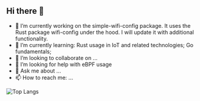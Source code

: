 ## Hi there 👋

- 🔭 I’m currently working on the simple-wifi-config package. It uses the Rust package wifi-config under the hood. I will update it with additional functionality.
- 🌱 I’m currently learning:
   Rust usage in IoT and related technologies;
   Go fundamentals;
- 👯 I’m looking to collaborate on ...
- 🤔 I’m looking for help with eBPF usage 
- 💬 Ask me about ...
- 📫 How to reach me: ...


![Top Langs](https://github-readme-stats.vercel.app/api/top-langs/?username=ATverdyi&layout=compact)

